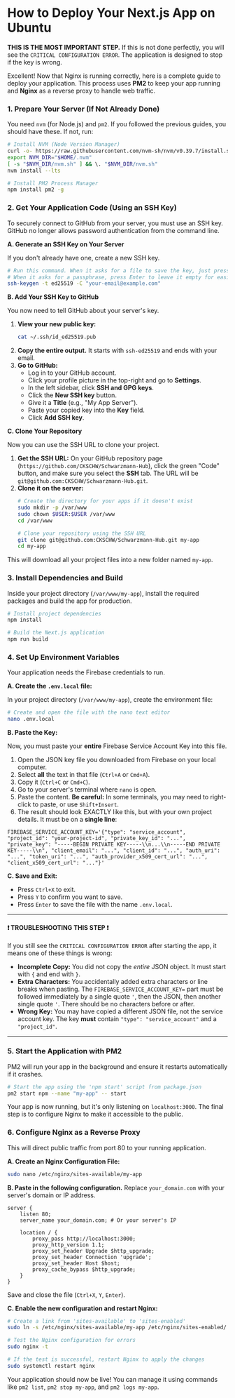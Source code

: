 # How to Deploy Your Next.js App on Ubuntu

**THIS IS THE MOST IMPORTANT STEP.** If this is not done perfectly, you will see the `CRITICAL CONFIGURATION ERROR`. The application is designed to stop if the key is wrong.

Excellent! Now that Nginx is running correctly, here is a complete guide to deploy your application. This process uses **PM2** to keep your app running and **Nginx** as a reverse proxy to handle web traffic.

### 1. Prepare Your Server (If Not Already Done)

You need `nvm` (for Node.js) and `pm2`. If you followed the previous guides, you should have these. If not, run:

```bash
# Install NVM (Node Version Manager)
curl -o- https://raw.githubusercontent.com/nvm-sh/nvm/v0.39.7/install.sh | bash
export NVM_DIR="$HOME/.nvm"
[ -s "$NVM_DIR/nvm.sh" ] && \. "$NVM_DIR/nvm.sh"
nvm install --lts

# Install PM2 Process Manager
npm install pm2 -g
```

### 2. Get Your Application Code (Using an SSH Key)

To securely connect to GitHub from your server, you must use an SSH key. GitHub no longer allows password authentication from the command line.

**A. Generate an SSH Key on Your Server**

If you don't already have one, create a new SSH key.

```bash
# Run this command. When it asks for a file to save the key, just press Enter.
# When it asks for a passphrase, press Enter to leave it empty for easier deployment.
ssh-keygen -t ed25519 -C "your-email@example.com"
```

**B. Add Your SSH Key to GitHub**

You now need to tell GitHub about your server's key.

1.  **View your new public key:**
    ```bash
    cat ~/.ssh/id_ed25519.pub
    ```
2.  **Copy the entire output.** It starts with `ssh-ed25519` and ends with your email.
3.  **Go to GitHub:**
    *   Log in to your GitHub account.
    *   Click your profile picture in the top-right and go to **Settings**.
    *   In the left sidebar, click **SSH and GPG keys**.
    *   Click the **New SSH key** button.
    *   Give it a **Title** (e.g., "My App Server").
    *   Paste your copied key into the **Key** field.
    *   Click **Add SSH key**.

**C. Clone Your Repository**

Now you can use the SSH URL to clone your project.

1.  **Get the SSH URL:** On your GitHub repository page (`https://github.com/CKSCHW/Schwarzmann-Hub`), click the green "Code" button, and make sure you select the **SSH** tab. The URL will be `git@github.com:CKSCHW/Schwarzmann-Hub.git`.
2.  **Clone it on the server:**
    ```bash
    # Create the directory for your apps if it doesn't exist
    sudo mkdir -p /var/www
    sudo chown $USER:$USER /var/www
    cd /var/www

    # Clone your repository using the SSH URL
    git clone git@github.com:CKSCHW/Schwarzmann-Hub.git my-app
    cd my-app
    ```
This will download all your project files into a new folder named `my-app`.

### 3. Install Dependencies and Build

Inside your project directory (`/var/www/my-app`), install the required packages and build the app for production.

```bash
# Install project dependencies
npm install

# Build the Next.js application
npm run build
```

### 4. Set Up Environment Variables

Your application needs the Firebase credentials to run.

**A. Create the `.env.local` file:**

In your project directory (`/var/www/my-app`), create the environment file:

```bash
# Create and open the file with the nano text editor
nano .env.local
```

**B. Paste the Key:**

Now, you must paste your **entire** Firebase Service Account Key into this file.

1.  Open the JSON key file you downloaded from Firebase on your local computer.
2.  Select **all** the text in that file (`Ctrl+A` or `Cmd+A`).
3.  Copy it (`Ctrl+C` or `Cmd+C`).
4.  Go to your server's terminal where `nano` is open.
5.  Paste the content. **Be careful:** In some terminals, you may need to right-click to paste, or use `Shift+Insert`.
6.  The result should look EXACTLY like this, but with your own project details. It must be on a **single line**:

```
FIREBASE_SERVICE_ACCOUNT_KEY='{"type": "service_account", "project_id": "your-project-id", "private_key_id": "...", "private_key": "-----BEGIN PRIVATE KEY-----\\n...\\n-----END PRIVATE KEY-----\\n", "client_email": "...", "client_id": "...", "auth_uri": "...", "token_uri": "...", "auth_provider_x509_cert_url": "...", "client_x509_cert_url": "..."}'
```

**C. Save and Exit:**

- Press `Ctrl+X` to exit.
- Press `Y` to confirm you want to save.
- Press `Enter` to save the file with the name `.env.local`.

---

#### ❗ **TROUBLESHOOTING THIS STEP** ❗

If you still see the `CRITICAL CONFIGURATION ERROR` after starting the app, it means one of these things is wrong:

*   **Incomplete Copy:** You did not copy the *entire* JSON object. It must start with `{` and end with `}`.
*   **Extra Characters:** You accidentally added extra characters or line breaks when pasting. The `FIREBASE_SERVICE_ACCOUNT_KEY=` part must be followed immediately by a single quote `'`, then the JSON, then another single quote `'`. There should be no characters before or after.
*   **Wrong Key:** You may have copied a different JSON file, not the service account key. The key **must** contain `"type": "service_account"` and a `"project_id"`.

---

### 5. Start the Application with PM2

PM2 will run your app in the background and ensure it restarts automatically if it crashes.

```bash
# Start the app using the 'npm start' script from package.json
pm2 start npm --name "my-app" -- start
```

Your app is now running, but it's only listening on `localhost:3000`. The final step is to configure Nginx to make it accessible to the public.

### 6. Configure Nginx as a Reverse Proxy

This will direct public traffic from port 80 to your running application.

**A. Create an Nginx Configuration File:**

```bash
sudo nano /etc/nginx/sites-available/my-app
```

**B. Paste in the following configuration.** Replace `your_domain.com` with your server's domain or IP address.

```nginx
server {
    listen 80;
    server_name your_domain.com; # Or your server's IP

    location / {
        proxy_pass http://localhost:3000;
        proxy_http_version 1.1;
        proxy_set_header Upgrade $http_upgrade;
        proxy_set_header Connection 'upgrade';
        proxy_set_header Host $host;
        proxy_cache_bypass $http_upgrade;
    }
}
```
Save and close the file (`Ctrl+X`, `Y`, `Enter`).

**C. Enable the new configuration and restart Nginx:**

```bash
# Create a link from 'sites-available' to 'sites-enabled'
sudo ln -s /etc/nginx/sites-available/my-app /etc/nginx/sites-enabled/

# Test the Nginx configuration for errors
sudo nginx -t

# If the test is successful, restart Nginx to apply the changes
sudo systemctl restart nginx
```

Your application should now be live! You can manage it using commands like `pm2 list`, `pm2 stop my-app`, and `pm2 logs my-app`.
